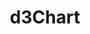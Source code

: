 ---
id: 28
title: d3Chart
caption: Custom Code
url: http://yhh2.dothome.co.kr/chart/
category: Etc
device: PC, Mobile
---